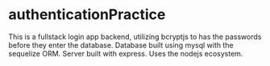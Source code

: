 # authenticationPractice

This is a fullstack login app backend, utilizing bcryptjs to has the passwords before they enter the database.
Database built using mysql with the sequelize ORM. Server built with express. Uses the nodejs ecosystem.
